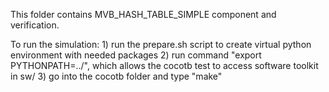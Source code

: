 This folder contains MVB_HASH_TABLE_SIMPLE component and verification.

To run the simulation: 
    1) run the prepare.sh script to create virtual python environment with needed packages
    2) run command "export PYTHONPATH=../", which allows the cocotb test to access software toolkit in sw/
    3) go into the cocotb folder and type "make"
